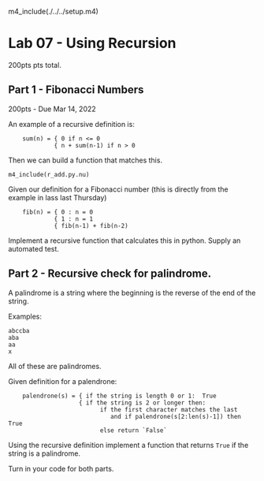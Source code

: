 
m4_include(./../../setup.m4)

# Lab 07 - Using Recursion

200pts pts total.

## Part 1 - Fibonacci Numbers

200pts - Due  Mar 14, 2022

An example of a recursive definition is:

```
    sum(n) = { 0 if n <= 0
             { n + sum(n-1) if n > 0
```

Then we can build a function that matches this.

```
m4_include(r_add.py.nu)
```










Given our definition for a Fibonacci number (this is directly from the example in
lass last Thursday)

```
	fib(n) = { 0 : n = 0
             { 1 : n = 1
             { fib(n-1) + fib(n-2)
```

Implement a recursive function that calculates this in python.  Supply an automated test.


<div class="pagebreak"></div>

## Part 2 - Recursive check for palindrome.

A palindrome is a string where the beginning is the reverse of the end of the string.

Examples:

```
abccba
aba
aa
x
```

All of these are palindromes.

Given definition for a palendrone:

```
    palendrone(s) = { if the string is length 0 or 1:  True
                    { if the string is 2 or longer then:
                          if the first character matches the last
                             and if palendrone(s[2:len(s)-1]) then True
                          else return `False`
```

Using the recursive definition implement a function that returns `True` if the string is 
a palindrome.



Turn in your code for both parts.
   
